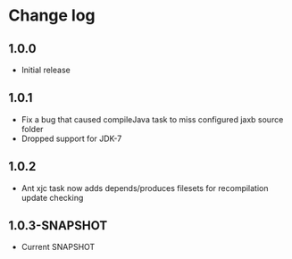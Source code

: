 # Change log

## 1.0.0
* Initial release

## 1.0.1
* Fix a bug that caused compileJava task to miss configured jaxb source folder
* Dropped support for JDK-7

## 1.0.2
* Ant xjc task now adds depends/produces filesets for recompilation update checking

## 1.0.3-SNAPSHOT
* Current SNAPSHOT
